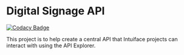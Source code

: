 # Digital Signage API

[![Codacy Badge](https://api.codacy.com/project/badge/Grade/95461f359bcf4e44a6f700cec134c423)](https://app.codacy.com/app/b00tahead/signage-api?utm_source=github.com&utm_medium=referral&utm_content=hive-interactive/signage-api&utm_campaign=Badge_Grade_Settings)

This project is to help create a central API that Intuiface projects can interact with using the API Explorer.
